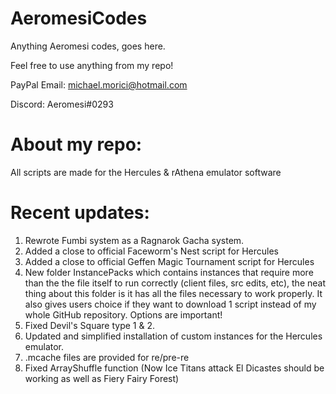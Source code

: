 # AeromesiCodes
Anything Aeromesi codes, goes here.

Feel free to use anything from my repo!

PayPal Email: michael.morici@hotmail.com

Discord: Aeromesi#0293


# About my repo:
All scripts are made for the Hercules & rAthena emulator software

# Recent updates:
1) Rewrote Fumbi system as a Ragnarok Gacha system.
1) Added a close to official Faceworm's Nest script for Hercules
2) Added a close to official Geffen Magic Tournament script for Hercules
3) New folder InstancePacks which contains instances that require more than the the file itself to run correctly (client files, src edits, etc), the neat thing about this folder is it has all the files necessary to work properly. It also gives users choice if they want to download 1 script instead of my whole GitHub repository. Options are important!
4) Fixed Devil's Square type 1 & 2.
5) Updated and simplified installation of custom instances for the Hercules emulator.
6) .mcache files are provided for re/pre-re
7) Fixed ArrayShuffle function (Now Ice Titans attack El Dicastes should be working as well as Fiery Fairy Forest)

